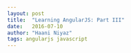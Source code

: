 ```yaml
---
layout: post
title:  "Learning AngularJS: Part III"
date:   2016-07-10
author: "Haani Niyaz"
tags: angularjs javascript
---
```



